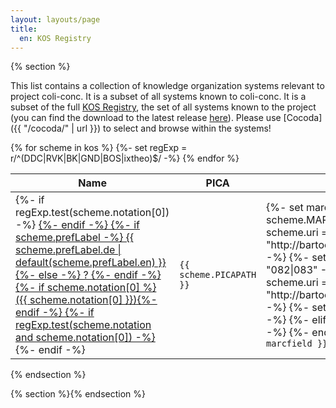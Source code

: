 ```yaml
---
layout: layouts/page
title:
  en: KOS Registry
---
```


{% section %}

This list contains a collection of knowledge organization systems relevant to project coli-conc. It is a subset of all systems known to coli-conc. It is a subset of the full [KOS Registry](https://github.com/gbv/kos-registry), the set of all systems known to the project (you can find the download to the latest release [here](https://github.com/gbv/kos-registry/releases/latest)). Please use [Cocoda]({{ "/cocoda/" | url }}) to select and browse within the systems!

<table>
  <thead>
    <tr>
      <th>Name</th>
      <th>PICA</th>
      <th>MARC</th>
    </tr>
  </thead>
  <tbody>
    {% for scheme in kos %}
    {%- set regExp = r/^(DDC|RVK|BK|GND|BOS|ixtheo)$/ -%}
    <tr>
      <td>
        {%- if regExp.test(scheme.notation[0]) -%}
          <a target="_blank" href="https://coli-conc.gbv.de/cocoda/app/?fromScheme={{ scheme.uri | urlencode }}">
        {%- endif -%}
        {%- if scheme.prefLabel -%}
          {{ scheme.prefLabel.de | default(scheme.prefLabel.en) }}
        {%- else -%}
          ?
        {%- endif -%}
        {%- if scheme.notation[0] %} ({{ scheme.notation[0] }}){%- endif -%}
        {%- if regExp.test(scheme.notation and scheme.notation[0]) -%}
          </a>
        {%- endif -%}
      </td>
      <td>
        <code>{{ scheme.PICAPATH }}</code>
      </td>
      <td>
        {%- set marcfield = scheme.MARCSPEC -%}
        {%- if scheme.uri == "http://bartoc.org/en/node/241" -%}
          {%- set marcfield = "082|083" -%}
        {%- elif scheme.uri == "http://bartoc.org/en/node/496" -%}
          {%- set marcfield = "080" -%}
        {%- elif scheme.identifier -%}
          <!--
            var locid = scheme.identifier.find(id => id.startsWith("http://id.loc.gov/vocabulary/classSchemes/"))
            if (locid) {
              marcfield = '084{$2='+locid.substr(42)+'}'
            }
          -->
        {%- endif -%}
        <code>{{ marcfield }}</code>
      </td>
    </tr>
    {% endfor %}
  <tbody>
</table>

{% endsection %}

{% section %}{% endsection %}

